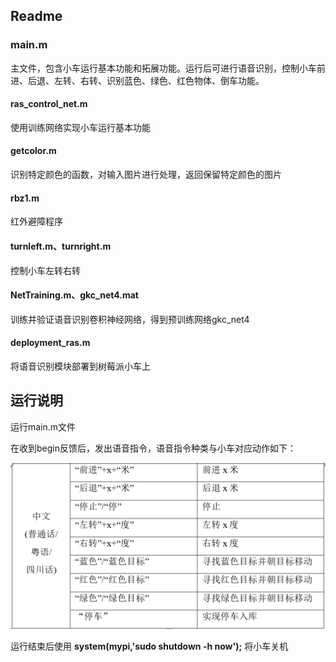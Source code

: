 ## Readme

### main.m

主文件，包含小车运行基本功能和拓展功能。运行后可进行语音识别，控制小车前进、后退、左转、右转、识别蓝色、绿色、红色物体、倒车功能。

#### ras_control_net.m

使用训练网络实现小车运行基本功能

#### getcolor.m

识别特定颜色的函数，对输入图片进行处理，返回保留特定颜色的图片

#### rbz1.m

红外避障程序

#### turnleft.m、turnright.m

控制小车左转右转

#### NetTraining.m、gkc_net4.mat

训练并验证语音识别卷积神经网络，得到预训练网络gkc_net4

#### deployment_ras.m

将语音识别模块部署到树莓派小车上



## 运行说明

运行main.m文件

在收到begin反馈后，发出语音指令，语音指令种类与小车对应动作如下：

![image-20220531151839927](image-20220531151839927.png)

运行结束后使用  **system(mypi,'sudo shutdown -h now');**  将小车关机

